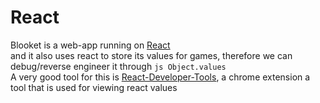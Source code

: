 # React
Blooket is a web-app running on [React](https://reactjs.org/)<br>and it also uses react to store its values for games, therefore we can debug/reverse engineer it through ```js
Object.values```<br>A very good tool for this is [React-Developer-Tools](https://chrome.google.com/webstore/detail/react-developer-tools/fmkadmapgofadopljbjfkapdkoienihi), a chrome extension a tool that is used for viewing react values
